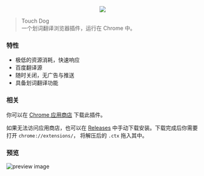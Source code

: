 <p align="center" height="300">
<img src="https://github.com/DhyanaChina/touch-dog/blob/master/.github/logo.png" align="center">
</p>


> Touch Dog     
> 一个划词翻译浏览器插件，运行在 Chrome 中。

### 特性
- 极低的资源消耗，快速响应
- 百度翻译源
- 随时关闭，无广告与推送
- 具备划词翻译功能



### 相关
你可以在 [Chrome 应用商店](https://chrome.google.com/webstore/detail/touch-dog/lljkppflllhlognbihihaldfcbbelfbh) 下载此插件。    
     
如果无法访问应用商店，也可以在 [Releases](https://github.com/DhyanaChina/touch-dog/releases) 中手动下载安装。下载完成后你需要打开 `chrome://extensions/`，
将解压后的 `.ctx` 拖入其中。



### 预览
![preview image](https://github.com/DhyanaChina/touch-dog/blob/master/.github/preview.png)






